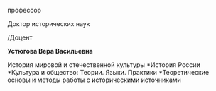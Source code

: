 профессор

Доктор исторических наук

/Доцент

**Устюгова Вера Васильевна**

История мировой и отечественной культуры
	*История России
	*Культура и общество: Теории. Языки. Практики
	*Теоретические основы и методы работы с историческими источниками
